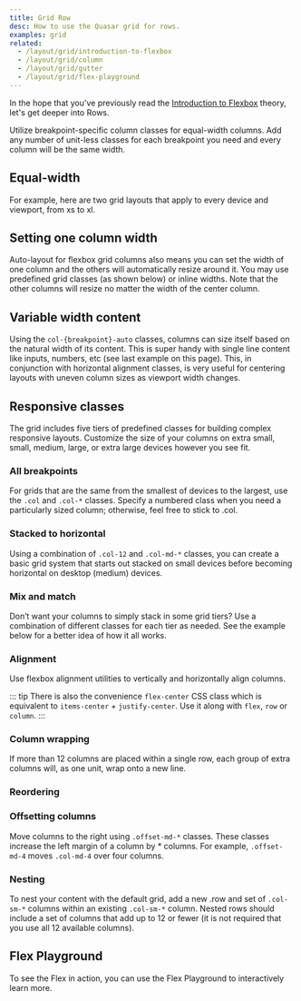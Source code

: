 ```yaml
---
title: Grid Row
desc: How to use the Quasar grid for rows.
examples: grid
related:
  - /layout/grid/introduction-to-flexbox
  - /layout/grid/column
  - /layout/grid/gutter
  - /layout/grid/flex-playground
---
```


In the hope that you've previously read the [Introduction to Flexbox](/layout/grid/introduction-to-flexbox) theory, let's get deeper into Rows.

Utilize breakpoint-specific column classes for equal-width columns. Add any number of unit-less classes for each breakpoint you need and every column will be the same width.

## Equal-width

For example, here are two grid layouts that apply to every device and viewport, from xs to xl.

<doc-example title="Equal Width Example" file="RowEqualWidth" />

## Setting one column width
Auto-layout for flexbox grid columns also means you can set the width of one column and the others will automatically resize around it. You may use predefined grid classes (as shown below) or inline widths. Note that the other columns will resize no matter the width of the center column.

<doc-example title="Setting one column width" file="RowColumnWidth" />

## Variable width content
Using the `col-{breakpoint}-auto` classes, columns can size itself based on the natural width of its content. This is super handy with single line content like inputs, numbers, etc (see last example on this page). This, in conjunction with horizontal alignment classes, is very useful for centering layouts with uneven column sizes as viewport width changes.

<doc-example title="Variable width content" file="RowVariableWidth" />

## Responsive classes

The grid includes five tiers of predefined classes for building complex responsive layouts. Customize the size of your columns on extra small, small, medium, large, or extra large devices however you see fit.

### All breakpoints
For grids that are the same from the smallest of devices to the largest, use the `.col` and `.col-*` classes. Specify a numbered class when you need a particularly sized column; otherwise, feel free to stick to .col.

<doc-example title="All breakpoints" file="RowAllBreakpoints" />

### Stacked to horizontal
Using a combination of `.col-12` and `.col-md-*` classes, you can create a basic grid system that starts out stacked on small devices before becoming horizontal on desktop (medium) devices.

<doc-example title="Stacked to horizontal" file="RowStackedToHorizontal" />

### Mix and match
Don’t want your columns to simply stack in some grid tiers? Use a combination of different classes for each tier as needed. See the example below for a better idea of how it all works.

<doc-example title="Mix and match" file="RowMixAndMatch" />

### Alignment
Use flexbox alignment utilities to vertically and horizontally align columns.

<doc-example title="Vertical alignment" file="RowVerticalAlignment" />

<doc-example title="Horizontal alignment" file="RowHorizontalAlignment" />

::: tip
There is also the convenience `flex-center` CSS class which is equivalent to `items-center` + `justify-center`. Use it along with `flex`, `row` or `column`.
:::

### Column wrapping
If more than 12 columns are placed within a single row, each group of extra columns will, as one unit, wrap onto a new line.

<doc-example title="Column wrapping" file="RowColumnWrapping" />

### Reordering

<doc-example title="Reverse" file="RowReverse" />

<doc-example title="Flex order" file="RowFlexOrder" />

### Offsetting columns
Move columns to the right using `.offset-md-*` classes. These classes increase the left margin of a column by * columns. For example, `.offset-md-4` moves `.col-md-4` over four columns.

<doc-example title="Offsetting columns" file="RowOffsettingColumns" />

### Nesting
To nest your content with the default grid, add a new .row and set of `.col-sm-*` columns within an existing `.col-sm-*` column. Nested rows should include a set of columns that add up to 12 or fewer (it is not required that you use all 12 available columns).

<doc-example title="Nesting" file="RowNesting" />

## Flex Playground
To see the Flex in action, you can use the Flex Playground to interactively learn more.

<q-btn push color="brand-primary" icon-right="launch" label="Flex Playground" to="/layout/grid/flex-playground" />
